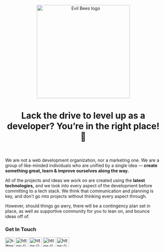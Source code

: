 <p align="center">
  <a href="https://github.com/Evil-Bees/">
    <img src="https://avatars.githubusercontent.com/u/115155319?s=200&v=4" alt="Evil Bees logo" width="300" />
  </a>
</p>

<h1 align="center">Lack the drive to level up as a developer? You’re in the right place! 🎉</h1>
<br>

We are not a web development organization, nor a marketing one. We are a group of like-minded individuals who are unified by a single idea —  **create something great, learn & improve ourselves along the way.**

All of the projects and ideas we work on are created using the **latest technologies,** and we look into every aspect of the development before committing  to a tech stack. We think that communication and planning is key, and don’t go into projects without thinking every aspect through.

However, should things go awry, there will be a contingency plan set in place, as well as supportive community for you to lean on, and bounce ideas off of.

<h3 align="left">Get In Touch</h3>
<p align="left">
  <a href="https://evilbees.com/" target="blank"
    ><img
      align="center"
      src="https://avatars.githubusercontent.com/u/115155319?s=200&v=4"
      alt="https://evilbees.com/"
      height="30"
      width="30"
  /></a>
  <a href="https://discord.com/invite/rvxGNrFhNz" target="blank"
    ><img
      align="center"
      src="https://raw.githubusercontent.com/rahuldkjain/github-profile-readme-generator/master/src/images/icons/Social/discord.svg"
      alt="https://discord.com/invite/rvxGNrFhNz"
      height="30"
      width="40"
  /></a>
  <a href="https://www.instagram.com/evilbeesdev/" target="blank"
    ><img
      align="center"
      src="https://raw.githubusercontent.com/rahuldkjain/github-profile-readme-generator/master/src/images/icons/Social/instagram.svg"
      alt="https://www.instagram.com/evilbeesdev/"
      height="30"
      width="40"
  /></a>
  <a href="https://www.youtube.com/@evilbees" target="blank"
    ><img
      align="center"
      src="https://raw.githubusercontent.com/rahuldkjain/github-profile-readme-generator/master/src/images/icons/Social/youtube.svg"
      alt="https://www.youtube.com/@evilbees"
      height="30"
      width="40"
  /></a>
  <a href="https://www.linkedin.com/company/evil-bees/" target="blank"
    ><img
      align="center"
      src="https://raw.githubusercontent.com/rahuldkjain/github-profile-readme-generator/master/src/images/icons/Social/linked-in-alt.svg"
      alt="https://www.linkedin.com/company/evil-bees/"
      height="30"
      width="40"
  /></a>
</p>

